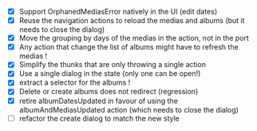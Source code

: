 * [X] Support OrphanedMediasError natively in the UI (edit dates)
* [X] Reuse the navigation actions to reload the medias and albums (but it needs to close the dialog)
* [X] Move the grouping by days of the medias in the action, not in the port
* [X] Any action that change the list of albums might have to refresh the medias !
* [X] Simplify the thunks that are only throwing a single action
* [X] Use a single dialog in the state (only one can be open!)
* [X] extract a selector for the albums !
* [X] Delete or create albums does not redirect (regression)
* [X] retire albumDatesUpdated in favour of using the albumAndMediasUpdated action (which needs to close the dialog)
* [ ] refactor the create dialog to match the new style